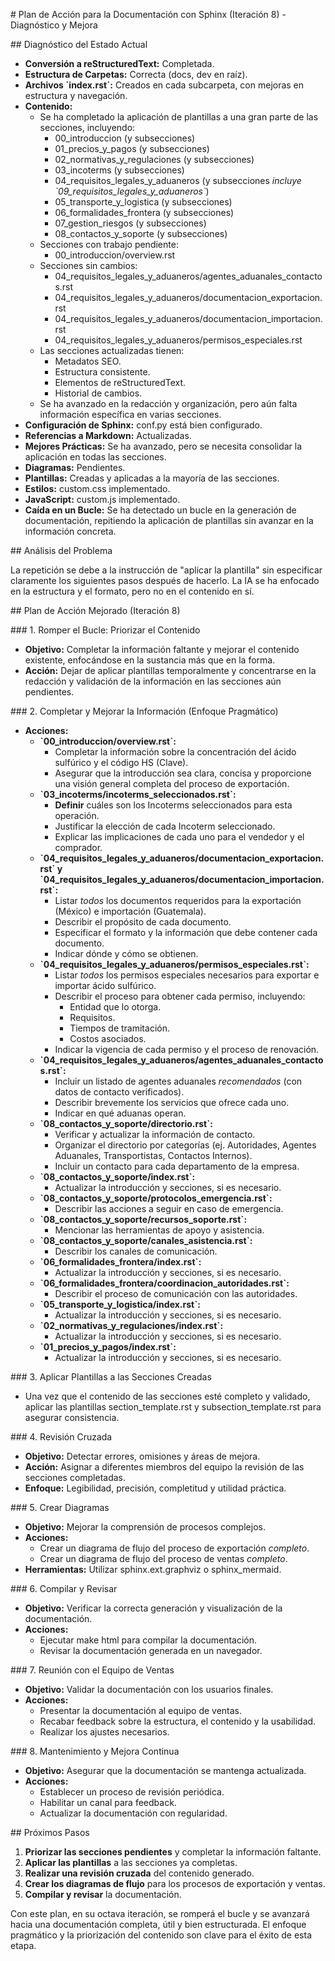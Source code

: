 \# Plan de Acción para la Documentación con Sphinx (Iteración 8) -
Diagnóstico y Mejora

\## Diagnóstico del Estado Actual

- **Conversión a reStructuredText:** Completada.
- **Estructura de Carpetas:** Correcta
  (<span class="title-ref">docs</span>,
  <span class="title-ref">dev</span> en raíz).
- **Archivos \`index.rst\`:** Creados en cada subcarpeta, con mejoras en
  estructura y navegación.
- **Contenido:**
  - Se ha completado la aplicación de plantillas a una gran parte de las
    secciones, incluyendo:
    - <span class="title-ref">00_introduccion</span> (y subsecciones)
    - <span class="title-ref">01_precios_y_pagos</span> (y subsecciones)
    - <span class="title-ref">02_normativas_y_regulaciones</span> (y
      subsecciones)
    - <span class="title-ref">03_incoterms</span> (y subsecciones)
    - <span class="title-ref">04_requisitos_legales_y_aduaneros</span>
      (y subsecciones *incluye \`09_requisitos_legales_y_aduaneros\`*)
    - <span class="title-ref">05_transporte_y_logistica</span> (y
      subsecciones)
    - <span class="title-ref">06_formalidades_frontera</span> (y
      subsecciones)
    - <span class="title-ref">07_gestion_riesgos</span> (y subsecciones)
    - <span class="title-ref">08_contactos_y_soporte</span> (y
      subsecciones)
  - Secciones con trabajo pendiente:
    - <span class="title-ref">00_introduccion/overview.rst</span>
  - Secciones sin cambios:
    - <span class="title-ref">04_requisitos_legales_y_aduaneros/agentes_aduanales_contactos.rst</span>
    - <span class="title-ref">04_requisitos_legales_y_aduaneros/documentacion_exportacion.rst</span>
    - <span class="title-ref">04_requisitos_legales_y_aduaneros/documentacion_importacion.rst</span>
    - <span class="title-ref">04_requisitos_legales_y_aduaneros/permisos_especiales.rst</span>
  - Las secciones actualizadas tienen:
    - Metadatos SEO.
    - Estructura consistente.
    - Elementos de reStructuredText.
    - Historial de cambios.
  - Se ha avanzado en la redacción y organización, pero aún falta
    información específica en varias secciones.
- **Configuración de Sphinx:** <span class="title-ref">conf.py</span>
  está bien configurado.
- **Referencias a Markdown:** Actualizadas.
- **Mejores Prácticas:** Se ha avanzado, pero se necesita consolidar la
  aplicación en todas las secciones.
- **Diagramas:** Pendientes.
- **Plantillas:** Creadas y aplicadas a la mayoría de las secciones.
- **Estilos:** <span class="title-ref">custom.css</span> implementado.
- **JavaScript:** <span class="title-ref">custom.js</span> implementado.
- **Caída en un Bucle:** Se ha detectado un bucle en la generación de
  documentación, repitiendo la aplicación de plantillas sin avanzar en
  la información concreta.

\## Análisis del Problema

La repetición se debe a la instrucción de "aplicar la plantilla" sin
especificar claramente los siguientes pasos después de hacerlo. La IA se
ha enfocado en la estructura y el formato, pero no en el contenido en
sí.

\## Plan de Acción Mejorado (Iteración 8)

\### 1. Romper el Bucle: Priorizar el Contenido

- **Objetivo:** Completar la información faltante y mejorar el contenido
  existente, enfocándose en la sustancia más que en la forma.
- **Acción:** Dejar de aplicar plantillas temporalmente y concentrarse
  en la redacción y validación de la información en las secciones aún
  pendientes.

\### 2. Completar y Mejorar la Información (Enfoque Pragmático)

- **Acciones:**
  - **\`00_introduccion/overview.rst\`:**
    - Completar la información sobre la concentración del ácido
      sulfúrico y el código HS (Clave).
    - Asegurar que la introducción sea clara, concisa y proporcione una
      visión general completa del proceso de exportación.
  - **\`03_incoterms/incoterms_seleccionados.rst\`:**
    - **Definir** cuáles son los Incoterms seleccionados para esta
      operación.
    - Justificar la elección de cada Incoterm seleccionado.
    - Explicar las implicaciones de cada uno para el vendedor y el
      comprador.
  - **\`04_requisitos_legales_y_aduaneros/documentacion_exportacion.rst\`
    y
    \`04_requisitos_legales_y_aduaneros/documentacion_importacion.rst\`:**
    - Listar *todos* los documentos requeridos para la exportación
      (México) e importación (Guatemala).
    - Describir el propósito de cada documento.
    - Especificar el formato y la información que debe contener cada
      documento.
    - Indicar dónde y cómo se obtienen.
  - **\`04_requisitos_legales_y_aduaneros/permisos_especiales.rst\`:**
    - Listar *todos* los permisos especiales necesarios para exportar e
      importar ácido sulfúrico.
    - Describir el proceso para obtener cada permiso, incluyendo:
      - Entidad que lo otorga.
      - Requisitos.
      - Tiempos de tramitación.
      - Costos asociados.
    - Indicar la vigencia de cada permiso y el proceso de renovación.
  - **\`04_requisitos_legales_y_aduaneros/agentes_aduanales_contactos.rst\`:**
    - Incluir un listado de agentes aduanales *recomendados* (con datos
      de contacto verificados).
    - Describir brevemente los servicios que ofrece cada uno.
    - Indicar en qué aduanas operan.
  - **\`08_contactos_y_soporte/directorio.rst\`:**
    - Verificar y actualizar la información de contacto.
    - Organizar el directorio por categorías (ej. Autoridades, Agentes
      Aduanales, Transportistas, Contactos Internos).
    - Incluir un contacto para cada departamento de la empresa.
  - **\`08_contactos_y_soporte/index.rst\`:**
    - Actualizar la introducción y secciones, si es necesario.
  - **\`08_contactos_y_soporte/protocolos_emergencia.rst\`:**
    - Describir las acciones a seguir en caso de emergencia.
  - **\`08_contactos_y_soporte/recursos_soporte.rst\`:**
    - Mencionar las herramientas de apoyo y asistencia.
  - **\`08_contactos_y_soporte/canales_asistencia.rst\`:**
    - Describir los canales de comunicación.
  - **\`06_formalidades_frontera/index.rst\`:**
    - Actualizar la introducción y secciones, si es necesario.
  - **\`06_formalidades_frontera/coordinacion_autoridades.rst\`:**
    - Describir el proceso de comunicación con las autoridades.
  - **\`05_transporte_y_logistica/index.rst\`:**
    - Actualizar la introducción y secciones, si es necesario.
  - **\`02_normativas_y_regulaciones/index.rst\`:**
    - Actualizar la introducción y secciones, si es necesario.
  - **\`01_precios_y_pagos/index.rst\`:**
    - Actualizar la introducción y secciones, si es necesario.

\### 3. Aplicar Plantillas a las Secciones Creadas

- Una vez que el contenido de las secciones esté completo y validado,
  aplicar las plantillas
  <span class="title-ref">section_template.rst</span> y
  <span class="title-ref">subsection_template.rst</span> para asegurar
  consistencia.

\### 4. Revisión Cruzada

- **Objetivo:** Detectar errores, omisiones y áreas de mejora.
- **Acción:** Asignar a diferentes miembros del equipo la revisión de
  las secciones completadas.
- **Enfoque:** Legibilidad, precisión, completitud y utilidad práctica.

\### 5. Crear Diagramas

- **Objetivo:** Mejorar la comprensión de procesos complejos.
- **Acciones:**
  - Crear un diagrama de flujo del proceso de exportación *completo*.
  - Crear un diagrama de flujo del proceso de ventas *completo*.
- **Herramientas:** Utilizar
  <span class="title-ref">sphinx.ext.graphviz</span> o
  <span class="title-ref">sphinx_mermaid</span>.

\### 6. Compilar y Revisar

- **Objetivo:** Verificar la correcta generación y visualización de la
  documentación.
- **Acciones:**
  - Ejecutar <span class="title-ref">make html</span> para compilar la
    documentación.
  - Revisar la documentación generada en un navegador.

\### 7. Reunión con el Equipo de Ventas

- **Objetivo:** Validar la documentación con los usuarios finales.
- **Acciones:**
  - Presentar la documentación al equipo de ventas.
  - Recabar feedback sobre la estructura, el contenido y la usabilidad.
  - Realizar los ajustes necesarios.

\### 8. Mantenimiento y Mejora Continua

- **Objetivo:** Asegurar que la documentación se mantenga actualizada.
- **Acciones:**
  - Establecer un proceso de revisión periódica.
  - Habilitar un canal para feedback.
  - Actualizar la documentación con regularidad.

\## Próximos Pasos

1.  **Priorizar las secciones pendientes** y completar la información
    faltante.
2.  **Aplicar las plantillas** a las secciones ya completas.
3.  **Realizar una revisión cruzada** del contenido generado.
4.  **Crear los diagramas de flujo** para los procesos de exportación y
    ventas.
5.  **Compilar y revisar** la documentación.

Con este plan, en su octava iteración, se romperá el bucle y se avanzará
hacia una documentación completa, útil y bien estructurada. El enfoque
pragmático y la priorización del contenido son clave para el éxito de
esta etapa.
